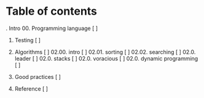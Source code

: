 # Table of contents

. Intro
00. Programming language [ ]
01. Testing [ ]
02. Algorithms [ ]
  02.00. intro [ ]
  02.01. sorting [ ]
  02.02. searching [ ]
02.0. leader [ ]
02.0. stacks [ ]
02.0. voracious [ ]
02.0. dynamic programming [ ]

03. Good practices [ ]
04. Reference [ ]
